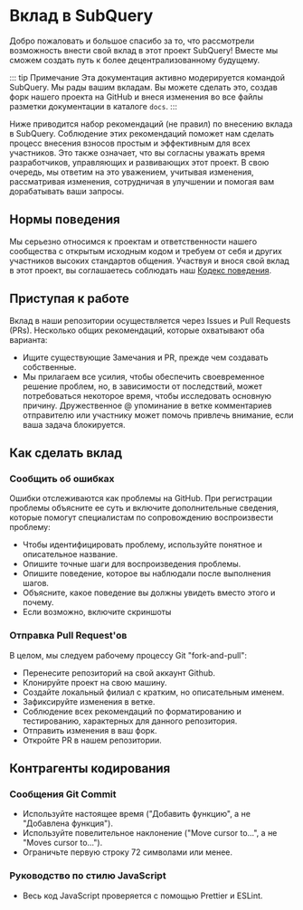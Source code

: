 # Вклад в SubQuery

Добро пожаловать и большое спасибо за то, что рассмотрели возможность внести свой вклад в этот проект SubQuery! Вместе мы сможем создать путь к более децентрализованному будущему.

::: tip Примечание Эта документация активно модерируется командой SubQuery. Мы рады вашим вкладам. Вы можете сделать это, создав форк нашего проекта на GitHub и внеся изменения во все файлы разметки документации в каталоге `docs`. :::

Ниже приводится набор рекомендаций (не правил) по внесению вклада в SubQuery. Соблюдение этих рекомендаций поможет нам сделать процесс внесения взносов простым и эффективным для всех участников. Это также означает, что вы согласны уважать время разработчиков, управляющих и развивающих этот проект. В свою очередь, мы ответим на это уважением, учитывая изменения, рассматривая изменения, сотрудничая в улучшении и помогая вам дорабатывать ваши запросы.

## Нормы поведения

Мы серьезно относимся к проектам и ответственности нашего сообщества с открытым исходным кодом и требуем от себя и других участников высоких стандартов общения. Участвуя и внося свой вклад в этот проект, вы соглашаетесь соблюдать наш [Кодекс поведения](https://github.com/subquery/subql/blob/main/CODE_OF_CONDUCT.md).

## Приступая к работе

Вклад в наши репозитории осуществляется через Issues и Pull Requests (PRs). Несколько общих рекомендаций, которые охватывают оба варианта:

- Ищите существующие Замечания и PR, прежде чем создавать собственные.
- Мы прилагаем все усилия, чтобы обеспечить своевременное решение проблем, но, в зависимости от последствий, может потребоваться некоторое время, чтобы исследовать основную причину. Дружественное @ упоминание в ветке комментариев отправителю или участнику может помочь привлечь внимание, если ваша задача блокируется.

## Как сделать вклад

### Сообщить об ошибках

Ошибки отслеживаются как проблемы на GitHub. При регистрации проблемы объясните ее суть и включите дополнительные сведения, которые помогут специалистам по сопровождению воспроизвести проблему:

- Чтобы идентифицировать проблему, используйте понятное и описательное название.
- Опишите точные шаги для воспроизведения проблемы.
- Опишите поведение, которое вы наблюдали после выполнения шагов.
- Объясните, какое поведение вы должны увидеть вместо этого и почему.
- Если возможно, включите скриншоты

### Отправка Pull Request'ов

В целом, мы следуем рабочему процессу Git "fork-and-pull":

- Перенесите репозиторий на свой аккаунт Github.
- Клонируйте проект на свою машину.
- Создайте локальный филиал с кратким, но описательным именем.
- Зафиксируйте изменения в ветке.
- Соблюдение всех рекомендаций по форматированию и тестированию, характерных для данного репозитория.
- Отправить изменения в ваш форк.
- Откройте PR в нашем репозитории.

## Контрагенты кодирования

### Сообщения Git Commit

- Используйте настоящее время ("Добавить функцию", а не "Добавлена функция").
- Используйте повелительное наклонение ("Move cursor to...", а не "Moves cursor to...").
- Ограничьте первую строку 72 символами или менее.

### Руководство по стилю JavaScript

- Весь код JavaScript проверяется с помощью Prettier и ESLint.
